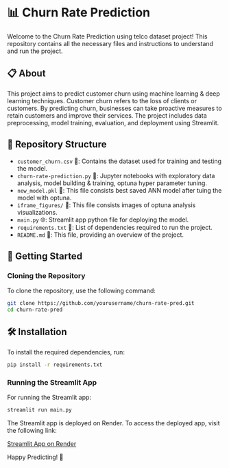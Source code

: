 # 📊 Churn Rate Prediction

Welcome to the Churn Rate Prediction using telco dataset project! This repository contains all the necessary files and instructions to understand and run the project. 

## 📋 About

This project aims to predict customer churn using machine learning & deep learning techniques. Customer churn refers to the loss of clients or customers. By predicting churn, businesses can take proactive measures to retain customers and improve their services. The project includes data preprocessing, model training, evaluation, and deployment using Streamlit.

## 📁 Repository Structure

- `customer_churn.csv` 📂: Contains the dataset used for training and testing the model.
- `churn-rate-prediction.py` 📓: Jupyter notebooks with exploratory data analysis, model building & training, optuna hyper parameter tuning.
- `new_model.pkl` 📁: This file consists best saved ANN model after tuing the model with optuna.
- `iframe_figures/` 📁: This file consists images of optuna analysis visualizations.
- `main.py` 🌐: Streamlit app python file for deploying the model.
- `requirements.txt` 📄: List of dependencies required to run the project.
- `README.md` 📄: This file, providing an overview of the project.

## 🚀 Getting Started

### Cloning the Repository

To clone the repository, use the following command:

```bash
git clone https://github.com/yourusername/churn-rate-pred.git
cd churn-rate-pred
```

## 🛠️ Installation

To install the required dependencies, run:

```bash
pip install -r requirements.txt
```

### Running the Streamlit App

For running the Streamlit app:

```bash
streamlit run main.py
```

The Streamlit app is deployed on Render. To access the deployed app, visit the following link:

[Streamlit App on Render](https://telcom-churn-rate-prediction.onrender.com)

Happy Predicting! 🎉